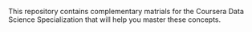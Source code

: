 This repository contains complementary matrials for the Coursera Data Science Specialization that will help you master these concepts.
